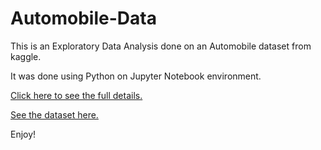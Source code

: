 # Automobile-Data
This is an Exploratory Data Analysis done on an Automobile dataset from kaggle.

It was done using Python on Jupyter Notebook environment.

[Click here to see the full details.](https://github.com/vaxdata22/Automobile-Data/blob/main/Automobile-Notebook.ipynb)

[See the dataset here.](https://github.com/vaxdata22/Automobile-Data/blob/main/Automobile.csv)

Enjoy!
